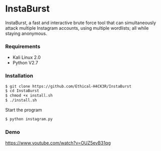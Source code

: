 
# InstaBurst

InstaBurst, a fast and interactive brute force tool that can simultaneously attack multiple Instagram accounts, using multiple wordlists; all while staying anonymous.

### Requirements
  - Kali Linux 2.0
  - Python V2.7

### Installation
```sh
$ git clone https://github.com/Ethical-H4CK3R/InstaBurst
$ cd InstaBurst
$ chmod +x install.sh
$ ./install.sh
```

Start the program
```sh
$ python instagram.py
```

### Demo
https://www.youtube.com/watch?v=OUZ5evB31qg
